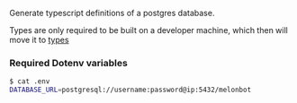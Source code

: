 Generate typescript definitions of a postgres database.

Types are only required to be built on a developer machine, which then will move it to [types](./../src/../../src/Typings/types.d.ts)

### Required Dotenv variables

```bash
$ cat .env
DATABASE_URL=postgresql://username:password@ip:5432/melonbot
```
